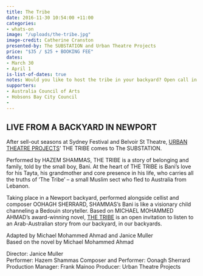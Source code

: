 ```yaml
---
title: The Tribe
date: 2016-11-30 10:54:00 +11:00
categories:
- whats-on
image: "/uploads/the-tribe.jpg"
image-credit: Catherine Cranston
presented-by: The SUBSTATION and Urban Theatre Projects
price: "$35 / $25 + BOOKING FEE"
dates:
- March 30
- April 1
is-list-of-dates: true
notes: Would you like to host the tribe in your backyard? Open call in February 2017
supporters:
- Australia Council of Arts
- Hobsons Bay City Council
- 
---
```


## LIVE FROM A BACKYARD IN NEWPORT

After sell-out seasons at Sydney Festival and Belvoir St Theatre, [URBAN THEATRE PROJECTS](http://urbantheatre.com.au)’ THE TRIBE comes to The SUBSTATION.

Performed by HAZEM SHAMMAS, THE TRIBE is a story of belonging and family, told by the small boy, Bani. At the heart of THE TRIBE is Bani’s love for his Tayta, his grandmother and core presence in his life, who carries all the truths of ‘The Tribe’ – a small Muslim sect who fled to Australia from Lebanon. 

Taking place in a Newport backyard, performed alongside cellist and composer OOHAGH SHERRARD, SHAMMAS’s Bani is like a visionary child channeling a Bedouin storyteller. Based on MICHAEL MOHAMMED AHMAD’s award-winning novel, [THE TRIBE](http://giramondopublishing.com/product/the-tribe) is an open invitation to listen to an Arab-Australian story from our backyard, in our backyards. 

Adapted by Michael Mohammed Ahmad and Janice Muller<br>
Based on the novel by Michael Mohammed Ahmad

Director: Janice Muller<br>
Performer: Hazem Shammas
Composer and Performer: Oonagh Sherrard
Production Manager: Frank Mainoo
Producer: Urban Theatre Projects
